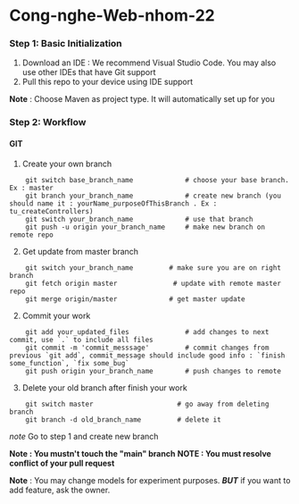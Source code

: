 # Cong-nghe-Web-nhom-22

### Step 1: Basic Initialization

1. Download an IDE : We recommend Visual Studio Code. You may also use other IDEs that have Git support
2. Pull this repo to your device using IDE support

**Note** : Choose Maven as project type. It will automatically set up for you

### Step 2: Workflow

#### GIT

1. Create your own branch

```Console
    git switch base_branch_name             # choose your base branch. Ex : master
    git branch your_branch_name             # create new branch (you should name it : yourName_purposeOfThisBranch . Ex : tu_createControllers)
    git switch your_branch_name             # use that branch 
    git push -u origin your_branch_name     # make new branch on remote repo
```

2. Get update from master branch

```Console
    git switch your_branch_name         # make sure you are on right branch 
    git fetch origin master              # update with remote master repo
    git merge origin/master             # get master update
```

2. Commit your work

```Console
    git add your_updated_files              # add changes to next commit, use `.` to include all files  
    git commit -m 'commit_messsage'         # commit changes from previous `git add`, commit_message should include good info : `finish some_function`, `fix some_bug`
    git push origin your_branch_name        # push changes to remote
```

3. Delete your old branch after finish your work

```Console
    git switch master                     # go away from deleting branch
    git branch -d old_branch_name         # delete it
```

_note_ Go to step 1 and create new branch

**Note : You mustn't touch the "main" branch**
**NOTE : You must resolve conflict of your pull request**

**Note** : You may change models for experiment purposes. **_BUT_** if you want to add feature, ask the owner.
